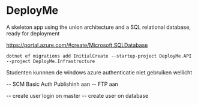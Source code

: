 # DeployMe
A skeleton app using the union architecture and a SQL relational database, ready for deployment

https://portal.azure.com/#create/Microsoft.SQLDatabase

`dotnet ef migrations add InitialCreate --startup-project DeployMe.API --project DeployMe.Infrastructure`

Studenten kunnnen de windows azure authenticatie niet gebruiken wellicht


-- SCM Basic Auth Publishinh aan
-- FTP aan



-- create user login on master
-- create user on database